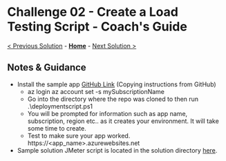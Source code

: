 # Challenge 02 - Create a Load Testing Script - Coach's Guide 

[< Previous Solution](./Solution-01.md) - **[Home](./README.md)** - [Next Solution >](./Solution-03.md)
## Notes & Guidance

- Install the sample app [GitHub Link](https://github.com/Azure-Samples/nodejs-appsvc-cosmosdb-bottleneck) (Copying instructions from GitHub)
    - az login
      az account set -s mySubscriptionName
    - Go into the directory where the repo was cloned to then run .\deploymentscript.ps1
    - You will be prompted for information such as app name, subscription, region etc.. as it creates your environment.  It will take some time to create.
    - Test to make sure your app worked.  https://<app_name>.azurewebsites.net
- Sample solution JMeter script is located in the solution directory [here](./Solutions/Challenge2/).
